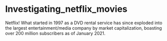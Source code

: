 # Investigating_netflix_movies
Netflix! What started in 1997 as a DVD rental service has since exploded into the largest entertainment/media company by market capitalization, boasting over 200 million subscribers as of January 2021.
